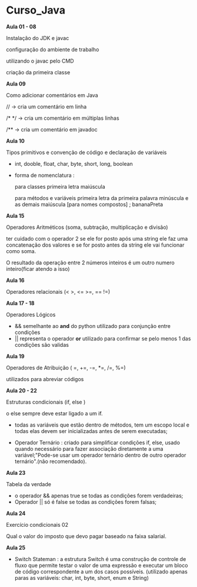 # Curso_Java

**Aula 01 - 08**

Instalação do JDK e javac 

configuração do ambiente de trabalho 

utilizando o javac pelo CMD

criação da primeira classe 

**Aula 09**

Como adicionar comentários em Java

// -> cria um comentário em linha

/* */ -> cria um comentário em múltiplas linhas

/** -> cria um comentário em javadoc



**Aula 10**

Tipos primitivos e convenção de código e declaração de variáveis

* int, dooble, float, char, byte, short, long, boolean

* forma de nomenclatura :

   para classes primeira letra maiúscula

   para métodos e variáveis primeira letra da primeira palavra minúscula e as demais maiúscula [para nomes compostos] ; bananaPreta

**Aula 15**

Operadores Aritméticos (soma, subtração, multiplicação e divisão)

ter cuidado com o operador 2 se ele for posto após uma string ele faz uma concatenação dos valores e se for posto antes da string ele vai funcionar como soma.

O resultado da operação entre 2 números inteiros é um outro numero inteiro(ficar atendo a isso)



**Aula 16**

Operadores relacionais (< >, <= >=, == !=)



**Aula 17 - 18**

Operadores Lógicos 

* && semelhante ao **and** do python utilizado para conjunção entre  condições 
* || representa o operador **or** utilizado para confirmar se pelo menos 1 das condições são validas 

**Aula 19**

Operadores de Atribuição ( =, +=, -=, *=, /=, %=)

utilizados para abreviar códigos



**Aula 20 - 22**

Estruturas condicionais (if, else ) 

o else sempre deve estar ligado a um if.

* todas as variáveis que estão dentro de métodos, tem um escopo local e todas elas devem ser inicializadas antes de serem executadas;



* Operador Ternário : criado para simplificar condições if, else, usado quando necessário para fazer associação diretamente a uma variável;"Pode-se usar um operador ternário dentro de outro operador ternário".(não recomendado).

 

**Aula 23**

Tabela da verdade

* o operador && apenas true se todas as condições forem verdadeiras;
* Operador || só é false se todas as condições forem falsas;



**Aula 24**

Exercício condicionais 02

Qual o valor do imposto que devo pagar baseado na faixa salarial. 



**Aula 25**

*  Switch Stateman : a estrutura Switch é uma construção de controle de fluxo que permite testar o valor de uma expressão e executar um bloco de código correspondente a um dos casos possíveis. (utilizado apenas paras as variáveis: char, int, byte, short, enum e String)

